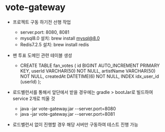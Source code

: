 # vote-gateway

* 프로젝트 구동 하기전 선행 작업
  * server.port: 8080, 8081 
  * mysql8.0 설치: brew install mysql@8.0
  * Redis7.2.5 설치: brew install redis

* 팬 투표 도메인 관련 테이블 생성
    * CREATE TABLE fan_votes (
id BIGINT AUTO_INCREMENT PRIMARY KEY,
userId VARCHAR(50) NOT NULL,
artistName VARCHAR(50) NOT NULL,
createdAt DATETIME(6) NOT NULL,
INDEX idx_user_id (userId)
);


* 로드벨런서를 통해서 앞단에서 받을 경우에는 gradle > bootJar로 빌드하여 service 2개로 띄울 것 
  * java -jar vote-gateway.jar --server.port=8080 
  * java -jar vote-gateway.jar --server.port=8081
* 로드벨런서 없이 진행할 경우 해당 서버만 구동하여 테스트 진행 가능
  
